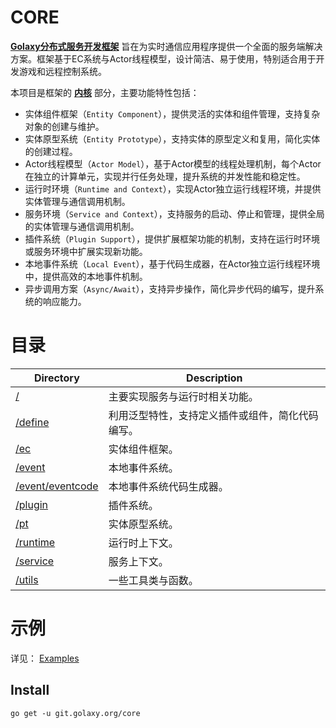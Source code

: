 # CORE

[**Golaxy分布式服务开发框架**](https://github.com/pangdogs/framework) 旨在为实时通信应用程序提供一个全面的服务端解决方案。框架基于EC系统与Actor线程模型，设计简洁、易于使用，特别适合用于开发游戏和远程控制系统。

本项目是框架的 [**内核**](https://github.com/pangdogs/core) 部分，主要功能特性包括：

- 实体组件框架（`Entity Component`），提供灵活的实体和组件管理，支持复杂对象的创建与维护。
- 实体原型系统（`Entity Prototype`），支持实体的原型定义和复用，简化实体的创建过程。
- Actor线程模型（`Actor Model`），基于Actor模型的线程处理机制，每个Actor在独立的计算单元，实现并行任务处理，提升系统的并发性能和稳定性。
- 运行时环境（`Runtime and Context`），实现Actor独立运行线程环境，并提供实体管理与通信调用机制。
- 服务环境（`Service and Context`），支持服务的启动、停止和管理，提供全局的实体管理与通信调用机制。
- 插件系统（`Plugin Support`），提供扩展框架功能的机制，支持在运行时环境或服务环境中扩展实现新功能。
- 本地事件系统（`Local Event`），基于代码生成器，在Actor独立运行线程环境中，提供高效的本地事件机制。
- 异步调用方案（`Async/Await`），支持异步操作，简化异步代码的编写，提升系统的响应能力。

# 目录
| Directory | Description |
| --------- | ----------- |
| [/](https://github.com/pangdogs/core) | 主要实现服务与运行时相关功能。|
| [/define](https://github.com/pangdogs/core/tree/main/define) | 利用泛型特性，支持定义插件或组件，简化代码编写。 |
| [/ec](https://github.com/pangdogs/core/tree/main/ec) | 实体组件框架。 |
| [/event](https://github.com/pangdogs/core/tree/main/event) | 本地事件系统。 |
| [/event/eventcode](https://github.com/pangdogs/core/tree/main/event/eventcode) | 本地事件系统代码生成器。 |
| [/plugin](https://github.com/pangdogs/core/tree/main/plugin) | 插件系统。 |
| [/pt](https://github.com/pangdogs/core/tree/main/pt) | 实体原型系统。 |
| [/runtime](https://github.com/pangdogs/core/tree/main/runtime) | 运行时上下文。 |
| [/service](https://github.com/pangdogs/core/tree/main/service) | 服务上下文。 |
| [/utils](https://github.com/pangdogs/core/tree/main/utils) | 一些工具类与函数。 |

# 示例

详见： [Examples](https://github.com/pangdogs/examples)

## Install
```
go get -u git.golaxy.org/core
```
